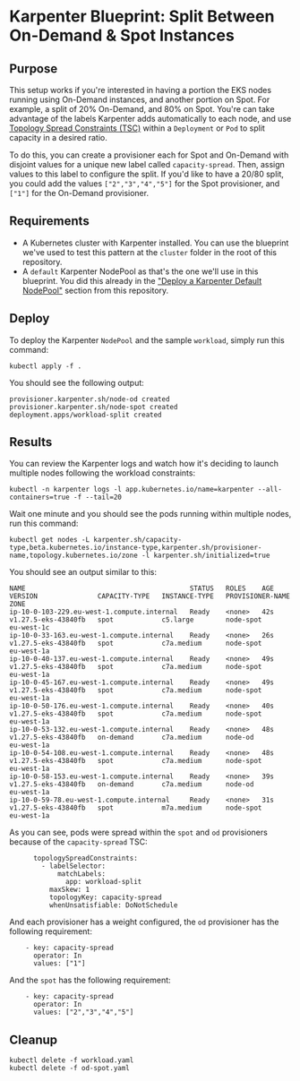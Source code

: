 # Karpenter Blueprint: Split Between On-Demand & Spot Instances

## Purpose

This setup works if you're interested in having a portion the EKS nodes running using On-Demand instances, and another portion on Spot. For example, a split of 20% On-Demand, and 80% on Spot. You're can take advantage of the labels Karpenter adds automatically to each node, and use [Topology Spread Constraints (TSC)](https://kubernetes.io/docs/concepts/scheduling-eviction/topology-spread-constraints/) within a `Deployment` or `Pod` to split capacity in a desired ratio.

To do this, you can create a provisioner each for Spot and On-Demand with disjoint values for a unique new label called `capacity-spread`. Then, assign values to this label to configure the split. If you'd like to have a 20/80 split, you could add the values `["2","3","4","5"]` for the Spot provisioner, and `["1"]` for the On-Demand provisioner.

## Requirements

* A Kubernetes cluster with Karpenter installed. You can use the blueprint we've used to test this pattern at the `cluster` folder in the root of this repository.
* A `default` Karpenter NodePool as that's the one we'll use in this blueprint. You did this already in the ["Deploy a Karpenter Default NodePool"](../../README.md) section from this repository.

## Deploy
To deploy the Karpenter `NodePool` and the sample `workload`, simply run this command:

```
kubectl apply -f .
```

You should see the following output:

```
provisioner.karpenter.sh/node-od created
provisioner.karpenter.sh/node-spot created
deployment.apps/workload-split created
```

## Results

You can review the Karpenter logs and watch how it's deciding to launch multiple nodes following the workload constraints:

```
kubectl -n karpenter logs -l app.kubernetes.io/name=karpenter --all-containers=true -f --tail=20
```

Wait one minute and you should see the pods running within multiple nodes, run this command:

```
kubectl get nodes -L karpenter.sh/capacity-type,beta.kubernetes.io/instance-type,karpenter.sh/provisioner-name,topology.kubernetes.io/zone -l karpenter.sh/initialized=true
```

You should see an output similar to this:

```
NAME                                         STATUS   ROLES    AGE   VERSION               CAPACITY-TYPE   INSTANCE-TYPE   PROVISIONER-NAME   ZONE
ip-10-0-103-229.eu-west-1.compute.internal   Ready    <none>   42s   v1.27.5-eks-43840fb   spot            c5.large        node-spot          eu-west-1c
ip-10-0-33-163.eu-west-1.compute.internal    Ready    <none>   26s   v1.27.5-eks-43840fb   spot            c7a.medium      node-spot          eu-west-1a
ip-10-0-40-137.eu-west-1.compute.internal    Ready    <none>   49s   v1.27.5-eks-43840fb   spot            c7a.medium      node-spot          eu-west-1a
ip-10-0-45-167.eu-west-1.compute.internal    Ready    <none>   49s   v1.27.5-eks-43840fb   spot            c7a.medium      node-spot          eu-west-1a
ip-10-0-50-176.eu-west-1.compute.internal    Ready    <none>   40s   v1.27.5-eks-43840fb   spot            c7a.medium      node-spot          eu-west-1a
ip-10-0-53-132.eu-west-1.compute.internal    Ready    <none>   48s   v1.27.5-eks-43840fb   on-demand       c7a.medium      node-od            eu-west-1a
ip-10-0-54-108.eu-west-1.compute.internal    Ready    <none>   48s   v1.27.5-eks-43840fb   spot            c7a.medium      node-spot          eu-west-1a
ip-10-0-58-153.eu-west-1.compute.internal    Ready    <none>   39s   v1.27.5-eks-43840fb   on-demand       c7a.medium      node-od            eu-west-1a
ip-10-0-59-78.eu-west-1.compute.internal     Ready    <none>   31s   v1.27.5-eks-43840fb   spot            m7a.medium      node-spot          eu-west-1a
```

As you can see, pods were spread within the `spot` and `od` provisioners because of the `capacity-spread` TSC:

```
      topologySpreadConstraints:
        - labelSelector:
            matchLabels:
              app: workload-split
          maxSkew: 1
          topologyKey: capacity-spread
          whenUnsatisfiable: DoNotSchedule
```

And each provisioner has a weight configured, the `od` provisioner has the following requirement:

```
    - key: capacity-spread
      operator: In
      values: ["1"]
```

And the `spot` has the following requirement:

```
    - key: capacity-spread
      operator: In
      values: ["2","3","4","5"]
```

## Cleanup

```
kubectl delete -f workload.yaml
kubectl delete -f od-spot.yaml
```